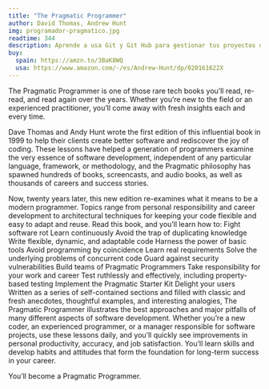 ```yaml
---
title: "The Pragmatic Programmer"
author: David Thomas, Andrew Hunt
img: programador-pragmatico.jpg
readtime: 344
description: Aprende a usa Git y Git Hub para gestionar tus proyectos de código.
buy:
  spain: https://amzn.to/3BaK8WQ
  usa: https://www.amazon.com/-/es/Andrew-Hunt/dp/020161622X
---
```


The Pragmatic Programmer is one of those rare tech books you’ll read, re-read, and read again over the years. Whether you’re new to the field or an experienced practitioner, you’ll come away with fresh insights each and every time.

Dave Thomas and Andy Hunt wrote the first edition of this influential book in 1999 to help their clients create better software and rediscover the joy of coding. These lessons have helped a generation of programmers examine the very essence of software development, independent of any particular language, framework, or methodology, and the Pragmatic philosophy has spawned hundreds of books, screencasts, and audio books, as well as thousands of careers and success stories.

Now, twenty years later, this new edition re-examines what it means to be a modern programmer. Topics range from personal responsibility and career development to architectural techniques for keeping your code flexible and easy to adapt and reuse. Read this book, and you’ll learn how to:
Fight software rot
Learn continuously
Avoid the trap of duplicating knowledge
Write flexible, dynamic, and adaptable code
Harness the power of basic tools
Avoid programming by coincidence
Learn real requirements
Solve the underlying problems of concurrent code
Guard against security vulnerabilities
Build teams of Pragmatic Programmers
Take responsibility for your work and career
Test ruthlessly and effectively, including property-based testing
Implement the Pragmatic Starter Kit
Delight your users
Written as a series of self-contained sections and filled with classic and fresh anecdotes, thoughtful examples, and interesting analogies, The Pragmatic Programmer illustrates the best approaches and major pitfalls of many different aspects of software development. Whether you’re a new coder, an experienced programmer, or a manager responsible for software projects, use these lessons daily, and you’ll quickly see improvements in personal productivity, accuracy, and job satisfaction. You’ll learn skills and develop habits and attitudes that form the foundation for long-term success in your career.

You’ll become a Pragmatic Programmer.
